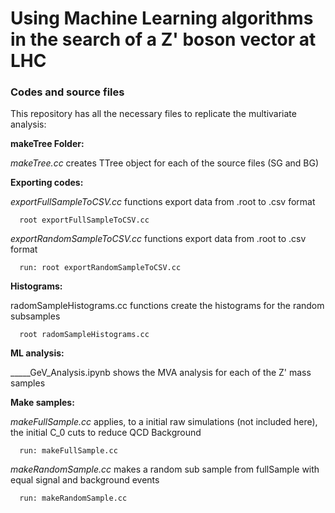 # Using Machine Learning algorithms in the search of a Z' boson vector at LHC
### Codes and source files

This repository has all the necessary files to replicate the multivariate analysis:

**makeTree Folder:**

  *makeTree.cc* creates TTree object for each of the source files (SG and BG)

**Exporting codes:**

  *exportFullSampleToCSV.cc* functions export data from .root to .csv format
```
  root exportFullSampleToCSV.cc
```
  *exportRandomSampleToCSV.cc* functions export data from .root to .csv format
```
  run: root exportRandomSampleToCSV.cc
```

**Histograms:**

  radomSampleHistograms.cc functions create the histograms for the random subsamples
```
  root radomSampleHistograms.cc
```

**ML analysis:**

  _____GeV_Analysis.ipynb shows the MVA analysis for each of the Z' mass samples

**Make samples:**

  *makeFullSample.cc* applies, to a initial raw simulations (not included here), the initial C_0 cuts to reduce QCD Background
```
  run: makeFullSample.cc
```  
  *makeRandomSample.cc* makes a random sub sample from fullSample with equal signal and background events
```
  run: makeRandomSample.cc
```
